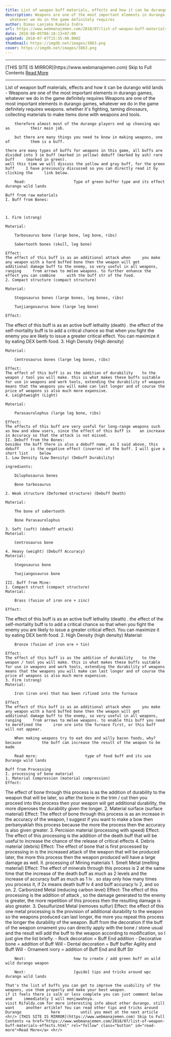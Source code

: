 ```yaml
---
title: List of weapon buff materials, effects and how it can be durango wild lands
description: Weapons are one of the most important elements in durango games,
  whatever we do in the game definitely requires
author: Dimas Lanjaka Kumala Indra
url: https://www.webmanajemen.com/2018/07/list-of-weapon-buff-materials-effects.html
date: 2018-08-05T06:18:13+07:00
updated: 2018-07-07T15:55:00.000Z
thumbnail: https://imgdb.net/images/3863.png
cover: https://imgdb.net/images/3863.png
---
```


<hr/> [THIS SITE IS MIRROR](https://www.webmanajemen.com) Skip to Full Contents <a href="https://www.webmanajemen.com/2018/07/list-of-weapon-buff-materials-effects.html" rel="follow" class="button" id="read-more">Read More</a> <hr/> List of weapon buff materials, effects and how it can be durango wild lands - Weapons are one of the most important elements in durango games, whatever we do in the game definitely requires Weapons are one of the most important elements in durango games,         whatever we do in the game definitely requires weapons. whether it's         fighting, taming dinosaurs, collecting materials to make items done         with weapons and tools.     
    
        therefore almost most of the durango players end up choosing wpc as         their main job.     
    
        but there are many things you need to know in making weapons, one of         them is a buff.     

    there are many types of buffs for weapons in this game, all buffs are     divided into 3 ie buff (marked in yellow) debuff (marked by ash) rare buff     (marked in green). 
    well this time we will discuss the yellow and gray buff, for the green buff     I have previously discussed so you can directly read it by clicking the     link below. 
    
        Read:                     Type of green buffer type and its effect durango wild lands             
 
    Buff from raw materials 
    I. Buff from Bones: 
    
    

    1. Firm (strong) 
    
    Material: 
    
        Tarbosaurus bone (large bone, leg bone, ribs)     
    
        Sabertooth bones (skull, leg bone)     

    Effect: 
    The effect of this buff is as an additional attack when     you make any weapon with a hard buffed bone then the weapon will get     additional damage buff to the enemy, so very useful in all weapons, ranging     from arrows to melee weapons. to further enhance the effect you can combine     with the buff str of the food. 
    2. Compact structure (compact structure) 
    
    Material: 
    
        Stegosaurus bones (large bones, leg bones, ribs)     
    
        Tuojiangosaurus bone (large leg bone)     

    Effect: 
The effect of this buff is as an    active buff lethality (death) . the effect of the     self-mortality buff is to add a critical chance so that when you fight the     enemy you are likely to issue a greater critical effect. You can maximize     it by eating DEX berth food. 
    3. High Density (High density) 
    
    Material: 
    
        Centrosaurus bones (large leg bones, ribs)     

    Effect: 
    The effect of this buff is as the addition of durability    to the weapon / tool you will make. this is what makes these buffs suitable     for use in weapons and work tools, extending the durability of weapons     means that the weapons you will make can last longer and of course the     price of weapons is also much more expensive. 
    4. Leightweight (Light) 
    
    Material: 
    
        Parasaurolophus (large leg bone, ribs)     

    Effect: 
    The effects of this buff are very useful for long-range weapons such as bow and xbow users, since the effect of this buff is    an increase in Accuracy so that the attack is not missed. 
    II. Debuff from the Bones: 
    besides the buff there is also a debuff name, as I said above, this debuff     is the negative effect (inverse) of the buff. I will give a short list     below 
    1. Low Density (Low Density) (Debuff Durability) 
    
    ingredients: 
    
        Dilophosaurus bones     
    
        Bone tarbosaurus     

    2. Weak structure (Deformed structure) (Debuff Death) 
    
    Material: 
    
        The bone of sabertooth     
    
        Bone Parasaurolophus     

    3. Soft (soft) (debuff attack) 
    Material: 
    
        Centrosaurus bone     

    4. Heavy (weight) (Debuff Accuracy) 
    Material: 
    
        Stegosaurus bone     
    
        Tuojiangosaurus bone     

    III. Buff from Mine: 
    1. Compact struct (compact structure) 
    Material: 
    
        Brass (fusion of iron ore + zinc)     

    Effect: 
The effect of this buff is as an    active buff lethality (death) . the effect of the     self-mortality buff is to add a critical chance so that when you fight the     enemy you are likely to issue a greater critical effect. You can maximize     it by eating DEX berth food. 
    2. High Density (high density) 
    Material: 
    
        Bronze (fusion of iron ore + tin)     

    Effect: 
    The effect of this buff is as the addition of durability    to the weapon / tool you will make. this is what makes these buffs suitable     for use in weapons and work tools, extending the durability of weapons     means that the weapons you will make can last longer and of course the     price of weapons is also much more expensive. 
    3. Firm (strong) 
    Material: 
    
        Iron (iron ore) that has been rifined into the furnace     

    Effect 
    The effect of this buff is as an additional attack when     you make any weapon with a hard buffed bone then the weapon will get     additional damage buff to the enemy, so very useful in all weapons, ranging     from arrows to melee weapons. to enable this buff you need to merefined the     iron ore into the furnace first, or this buff will not appear. 
    
        When making weapons try to eat dex and willy bacon foods, why? because         the buff can increase the result of the weapon to be made     
    
        Read more:                     type of food buff and its use Durango wild lands             

    Buff from Processing 
    I. processing of bone material 
    1. Material Compression (material compression) 
    Effect: 
The effect of bone through this process is as the    addition of durability to the weapon that will be later,     so after the bone in the trim / cut then you proceed into this process then     your weapon will get additional durability, the more diperoses the     durability given the longer. 
    2. Material surface (surface material) 
    Effect: 
The effect of bone through this process is as    an increase in the accuracy of the weapon, I suggest if     you want to make a bow then perbanyaklah this process because the more the     process then the accuracy is also given greater. 
    3. Percision material (processing with speed) 
    Effect: 
    The effect of this processing is the addition of the death buff that will     be useful to increase the chance of the release of critical effects 
    4. Debris material (debris) 
    Effect: 
    The effect of bone that is first processed by processing in is the     increased attack of the weapon that will be produced later, the more this     process then the weapon produced will have a large damage as well. 
    II. processing of Mining materials 
    1. Smelt Metal (melting material) 
    Effect: 
    The effect of minerals through this process is 2 at the same time that the             increase of the death buff as much as 2 levels and the increase of         accuracy buff as much as 1 lv         . so stay only how many times you process it, if 2x means death buff lv 4     and buff accuracy lv 2, and so on. 
    2. Carbonized Metal (reducing carbon level) 
    Effect: 
    The effect of this processing is the addition of attack ,     so the damage generated to the enemy is greater, the more repetition of     this process then the resulting damage is also greater. 
    3. Desulfurized Metal (removes sulfur) 
    Effect: 
the effect of this one metal processing is the    provision of additional durability to the weapon so the     weapons produced can last longer, the more you repeat this process the     longer the durability of the weapon. 
    Buff from the decoration 
    if the buff of the weapon ornament you can directly apply with the bone /     stone usual and the result will add the buff to the weapon according to     modification, so I just give the list briefly. 
    - Rock decoration = Buff End addition 
    - Decorative bone = addition of Buff Will 
    - Dental decoration = Buff buffer Agility and Buff Will 
    - Ornament ivory = addition of Buff End and Buff Str 
    
        Next:                     how to create / add green buff on wild wild durango weapon             
    
        Next:                     [guide] tips and tricks around wpc durango wild lands             

    That's the list of buffs you can get to improve the usability of the     weapons, use them properly and make your best weapon. 
    if it feels there is salh or less complete you can just comment below and     immediately I will menjawahnya. 
    visit Rifaldy.com for more interesting info about other durango. still want     another artikle? You can read other tips and tricks around Durango             here         until you meet at the next article <hr/> [THIS SITE IS MIRROR](https://www.webmanajemen.com) Skip to Full Contents <a href="https://www.webmanajemen.com/2018/07/list-of-weapon-buff-materials-effects.html" rel="follow" class="button" id="read-more">Read More</a> <hr/>